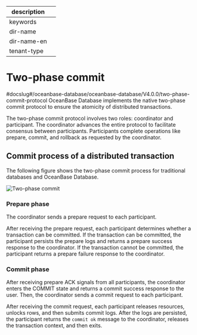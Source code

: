 |description||
|---|---|
|keywords||
|dir-name||
|dir-name-en||
|tenant-type||

# Two-phase commit
#docslug#/oceanbase-database/oceanbase-database/V4.0.0/two-phase-commit-protocol
OceanBase Database implements the native two-phase commit protocol to ensure the atomicity of distributed transactions.

The two-phase commit protocol involves two roles: coordinator and participant. The coordinator advances the entire protocol to facilitate consensus between participants. Participants complete operations like prepare, commit, and rollback as requested by the coordinator.

## Commit process of a distributed transaction

The following figure shows the two-phase commit process for traditional databases and OceanBase Database.

![Two-phase commit](https://obbusiness-private.oss-cn-shanghai.aliyuncs.com/doc/img/observer-enterprise/V4.2.1/700.reference/100.oceanbase-database-concepts/800.transaction-management/100.transaction/800.distributed-transactions/submission-process.png)

### Prepare phase

The coordinator sends a prepare request to each participant.

After receiving the prepare request, each participant determines whether a transaction can be committed. If the transaction can be committed, the participant persists the prepare logs and returns a prepare success response to the coordinator. If the transaction cannot be committed, the participant returns a prepare failure response to the coordinator.

### Commit phase

After receiving prepare ACK signals from all participants, the coordinator enters the COMMIT state and returns a commit success response to the user. Then, the coordinator sends a commit request to each participant.

After receiving the commit request, each participant releases resources, unlocks rows, and then submits commit logs. After the logs are persisted, the participant returns the `commit ok` message to the coordinator, releases the transaction context, and then exits.
